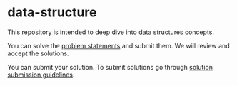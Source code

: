 # data-structure

This repository is intended to deep dive into data structures concepts.

You can solve the [problem statements](./problem-statements/) and submit them. We will review and accept the solutions. 

You can submit your solution. To submit solutions go through [solution submission guidelines](./solutions/README.md).